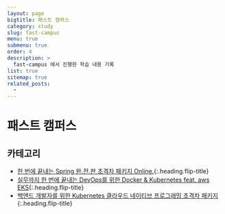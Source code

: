 ```yaml
---
layout: page
bigtitle: 패스트 캠퍼스
category: study
slug: fast-campus
menu: true
submenu: true
order: 4
description: >
  fast-campus 에서 진행한 학습 내용 기록
list: true
sitemap: true
related_posts:
  - 
---
```

# 패스트 캠퍼스

## 카테고리

* [한 번에 끝내는 Spring 완.전.판 초격차 패키지 Online.]{:.heading.flip-title}
* [실무까지 한 번에 끝내는 DevOps를 위한 Docker & Kubernetes feat. aws EKS]{:.heading.flip-title}
* [백엔드 개발자를 위한 Kubernetes 클라우드 네이티브 프로그래밍 초격차 패키지]{:.heading.flip-title}


[한 번에 끝내는 Spring 완.전.판 초격차 패키지 Online.]: /spring-complete-edition-super-gap-package-online/
[실무까지 한 번에 끝내는 DevOps를 위한 Docker & Kubernetes feat. aws EKS]: /finish-docker-and-kubernetes/
[백엔드 개발자를 위한 Kubernetes 클라우드 네이티브 프로그래밍 초격차 패키지]: /for-backend-developers-kubernetes/


